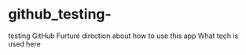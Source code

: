 # github_testing-
testing GitHub
 Furture direction about how to use this app
 What tech is used here